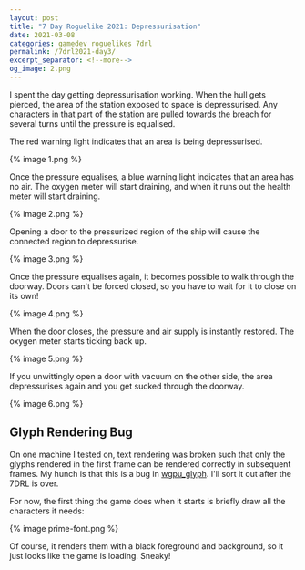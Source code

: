 ```yaml
---
layout: post
title: "7 Day Roguelike 2021: Depressurisation"
date: 2021-03-08
categories: gamedev roguelikes 7drl
permalink: /7drl2021-day3/
excerpt_separator: <!--more-->
og_image: 2.png
---
```


I spent the day getting depressurisation  working.
When the hull gets pierced, the area of the station exposed to space is depressurised.
Any characters in that part of the station are pulled towards the breach for several turns
until the pressure is equalised.

The red warning light indicates that an area is being depressurised.

{% image 1.png %}

Once the pressure equalises, a blue warning light indicates that an area has no air.
The oxygen meter will start draining, and when it runs out the health meter will start draining.

<!--more-->

{% image 2.png %}

Opening a door to the pressurized region of the ship will cause the connected region to depressurise.

{% image 3.png %}

Once the pressure equalises again, it becomes possible to walk through the doorway.
Doors can't be forced closed, so you have to wait for it to close on its own!

{% image 4.png %}

When the door closes, the pressure and air supply is instantly restored. The oxygen meter starts ticking back up.

{% image 5.png %}

If you unwittingly open a door with vacuum on the other side, the area depressurises again and you get sucked through the doorway.

{% image 6.png %}

## Glyph Rendering Bug

On one machine I tested on, text rendering was broken such that only the glyphs rendered in the first frame can be rendered correctly in
subsequent frames. My hunch is that this is a bug in [wgpu_glyph](https://crates.io/crates/wgpu_glyph). I'll sort it out after the 7DRL is
over.

For now, the first thing the game does when it starts is briefly draw all the characters it needs:

{% image prime-font.png %}

Of course, it renders them with a black foreground and background, so it just looks like the game is loading. Sneaky!
